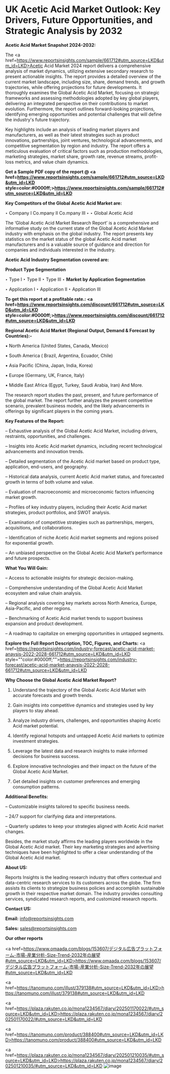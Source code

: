 # UK Acetic Acid Market Outlook: Key Drivers, Future Opportunities, and Strategic Analysis by 2032

<strong>Acetic Acid Market Snapshot 2024-2032:</strong>

The <a href=https://www.reportsinsights.com/sample/661712#utm_source=LKD&utm_id=LKD>Acetic Acid Market 2024 report</a> delivers a comprehensive analysis of market dynamics, utilizing extensive secondary research to present actionable insights. The report provides a detailed overview of the current market landscape, including size, share, demand trends, and growth trajectories, while offering projections for future developments. It thoroughly examines the Global Acetic Acid Market, focusing on strategic frameworks and assessing methodologies adopted by key global players, delivering an integrated perspective on their contributions to market evolution. Furthermore, the report outlines forward-looking projections, identifying emerging opportunities and potential challenges that will define the industry's future trajectory.

Key highlights include an analysis of leading market players and manufacturers, as well as their latest strategies such as product innovations, partnerships, joint ventures, technological advancements, and competitive segmentation by region and industry. The report offers a meticulous evaluation of critical factors such as production methodologies, marketing strategies, market share, growth rate, revenue streams, profit-loss metrics, and value chain dynamics.

<strong>Get a Sample PDF copy of the report @ <a href=https://www.reportsinsights.com/sample/661712#utm_source=LKD&utm_id=LKD style=color:#0000ff;>https://www.reportsinsights.com/sample/661712#utm_source=LKD&utm_id=LKD</a></strong>

<strong>Key Competitors of the Global Acetic Acid Market are:</strong>

‣ Company I Co.mpany II Co.mpany III
‣ 
‣ Global Acetic Acid

The ‘Global Acetic Acid Market Research Report’ is a comprehensive and informative study on the current state of the Global Acetic Acid Market industry with emphasis on the global industry. The report presents key statistics on the market status of the global Acetic Acid market manufacturers and is a valuable source of guidance and direction for companies and individuals interested in the industry.

<strong>Acetic Acid Industry Segmentation covered are:</strong>

<strong>Product Type Segmentation</strong>

‣ Type I
‣ Type II
‣ Type III
‣ 
<strong>Market by Application Segmentation</strong>

‣ Application I
‣ Application II 
‣ Application III

<strong>To get this report at a profitable rate.: <a href=https://www.reportsinsights.com/discount/661712#utm_source=LKD&utm_id=LKD style=color:#0000ff;>https://www.reportsinsights.com/discount/661712#utm_source=LKD&utm_id=LKD</a></strong>

<strong>Regional Acetic Acid Market (Regional Output, Demand &amp; Forecast by Countries):-</strong>

• North America (United States, Canada, Mexico)

• South America ( Brazil, Argentina, Ecuador, Chile)

• Asia Pacific (China, Japan, India, Korea)

• Europe (Germany, UK, France, Italy)

• Middle East Africa (Egypt, Turkey, Saudi Arabia, Iran) And More.

The research report studies the past, present, and future performance of the global market. The report further analyzes the present competitive scenario, prevalent business models, and the likely advancements in offerings by significant players in the coming years.

<strong>Key Features of the Report:</strong>

– Exhaustive analysis of the Global Acetic Acid Market, including drivers, restraints, opportunities, and challenges.

– Insights into Acetic Acid market dynamics, including recent technological advancements and innovation trends.

– Detailed segmentation of the Acetic Acid market based on product type, application, end-users, and geography.

– Historical data analysis, current Acetic Acid market status, and forecasted growth in terms of both volume and value.

– Evaluation of macroeconomic and microeconomic factors influencing market growth.

– Profiles of key industry players, including their Acetic Acid market strategies, product portfolios, and SWOT analysis.

– Examination of competitive strategies such as partnerships, mergers, acquisitions, and collaborations.

– Identification of niche Acetic Acid market segments and regions poised for exponential growth.

– An unbiased perspective on the Global Acetic Acid Market’s performance and future prospects.

<strong>What You Will Gain:</strong>

– Access to actionable insights for strategic decision-making.

– Comprehensive understanding of the Global Acetic Acid Market ecosystem and value chain analysis.

– Regional analysis covering key markets across North America, Europe, Asia-Pacific, and other regions.

– Benchmarking of Acetic Acid market trends to support business expansion and product development.

– A roadmap to capitalize on emerging opportunities in untapped segments.

<strong>Explore the Full Report Description, TOC, Figures, and Charts:</strong>
<a href=https://reportsinsights.com/industry-forecast/acetic-acid-market-anaysis-2022-2028-661712#utm_source=LKD&utm_id=LKD style=""color:#0000ff;"">https://reportsinsights.com/industry-forecast/acetic-acid-market-anaysis-2022-2028-661712#utm_source=LKD&utm_id=LKD</a>

<strong>Why Choose the Global Acetic Acid Market Report?</strong>

1. Understand the trajectory of the Global Acetic Acid Market with accurate forecasts and growth trends.

2. Gain insights into competitive dynamics and strategies used by key players to stay ahead.

3. Analyze industry drivers, challenges, and opportunities shaping Acetic Acid market potential.

4. Identify regional hotspots and untapped Acetic Acid markets to optimize investment strategies.

5. Leverage the latest data and research insights to make informed decisions for business success.

6. Explore innovative technologies and their impact on the future of the Global Acetic Acid Market.

7. Get detailed insights on customer preferences and emerging consumption patterns.

<strong>Additional Benefits:</strong>

– Customizable insights tailored to specific business needs.

– 24/7 support for clarifying data and interpretations.

– Quarterly updates to keep your strategies aligned with Acetic Acid market changes.

Besides, the market study affirms the leading players worldwide in the Global Acetic Acid market. Their key marketing strategies and advertising techniques have been highlighted to offer a clear understanding of the Global Acetic Acid market.

<strong><strong>About US</strong>:</strong>

Reports Insights is the leading research industry that offers contextual and data-centric research services to its customers across the globe. The firm assists its clients to strategize business policies and accomplish sustainable growth in their respective market domain. The industry provides consulting services, syndicated research reports, and customized research reports.

<strong>Contact US:</strong>

<p class=><b>Email:</b> <a href=mailto:info@reportsinsights.com>info@reportsinsights.com</a></p>
<p class=><b>Sales:</b> <a href=mailto:sales@reportsinsights.com>sales@reportsinsights.com</a></p>

<strong>Our other reports</strong>

<a href=https://www.omaada.com/blogs/153607/デジタル広告プラットフォーム-市場-産業分析-Size-Trend-2032年の展望#utm_source=LKD&utm_id=LKD>https://www.omaada.com/blogs/153607/デジタル広告プラットフォーム-市場-産業分析-Size-Trend-2032年の展望#utm_source=LKD&utm_id=LKD</a>

<a href=https://tanomuno.com/illust/379138#utm_source=LKD&utm_id=LKD>https://tanomuno.com/illust/379138#utm_source=LKD&utm_id=LKD</a>

<a href=https://plaza.rakuten.co.jp/mona1234567/diary/202501170022/#utm_source=LKD&utm_id=LKD>https://plaza.rakuten.co.jp/mona1234567/diary/202501170022/#utm_source=LKD&utm_id=LKD</a>

<a href=https://tanomuno.com/product/388400#utm_source=LKD&utm_id=LKD>https://tanomuno.com/product/388400#utm_source=LKD&utm_id=LKD</a>

<a href=https://plaza.rakuten.co.jp/mona1234567/diary/202501210035/#utm_source=LKD&utm_id=LKD>https://plaza.rakuten.co.jp/mona1234567/diary/202501210035/#utm_source=LKD&utm_id=LKD</a>
![image](https://github.com/user-attachments/assets/3f68a2e1-34d7-4b08-95c2-1db50b488d30)
